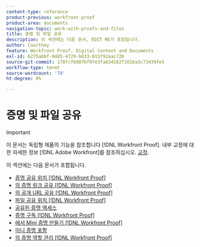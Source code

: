 ```yaml
---
content-type: reference
product-previous: workfront-proof
product-area: documents
navigation-topic: work-with-proofs-and-files
title: 증명 및 파일 공유
description: 이 섹션에는 다음 문서, EDIT ME가 포함됩니다.
author: Courtney
feature: Workfront Proof, Digital Content and Documents
exl-id: 6275abbf-0485-4729-b633-015f92aac72b
source-git-commit: 178fcf680fbf97e3fa634182f161ba3c73439fe5
workflow-type: tm+mt
source-wordcount: '78'
ht-degree: 0%

---
```


# 증명 및 파일 공유

>[!IMPORTANT]
>
>이 문서는 독립형 제품의 기능을 참조합니다 [!DNL Workfront Proof]. 내부 교정에 대한 자세한 정보 [!DNL Adobe Workfront]를 참조하십시오. [교정](../../../review-and-approve-work/proofing/proofing.md).

이 섹션에는 다음 문서가 포함됩니다.

* [증명 공유 위치 [!DNL Workfront Proof]](../../../workfront-proof/wp-work-proofsfiles/share-proofs-and-files/share-proof.md)
* [의 증명 링크 공유 [!DNL Workfront Proof]](../../../workfront-proof/wp-work-proofsfiles/share-proofs-and-files/share-proof-links.md)
* [의 공개 URL 공유 [!DNL Workfront Proof]](../../../workfront-proof/wp-work-proofsfiles/share-proofs-and-files/share-public-url.md)
* [파일 공유 위치 [!DNL Workfront Proof]](../../../workfront-proof/wp-work-proofsfiles/share-proofs-and-files/share-files.md)
* [공유된 증명 액세스](../../../workfront-proof/wp-work-proofsfiles/share-proofs-and-files/access-proofs-shared-with-you.md)
* [증명 구독 [!DNL Workfront Proof]](../../../workfront-proof/wp-work-proofsfiles/share-proofs-and-files/subscribe-to-proof.md)
* [에서 Mini 증명 만들기 [!DNL Workfront Proof]](../../../workfront-proof/wp-work-proofsfiles/share-proofs-and-files/create-mini-proof.md)
* [미니 증명 포함](../../../workfront-proof/wp-work-proofsfiles/share-proofs-and-files/embed-mini-proof.md)
* [의 증명 역할 관리 [!DNL Workfront Proof]](../../../workfront-proof/wp-work-proofsfiles/share-proofs-and-files/manage-proof-roles.md)
